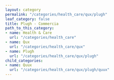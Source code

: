 ```yaml
---
layout: category
permalink: "/categories/health_care/qux/plugh"
leaf_category: false
title: Plugh - Commercia
path_to_this_category:
- name: Health & Care
  url: "/categories/health_care"
- name: Qux
  url: "/categories/health_care/qux"
- name: Plugh
  url: "/categories/health_care/qux/plugh"
child_categories:
- name: Quux
  url: "/categories/health_care/qux/plugh/quux"
---
```

